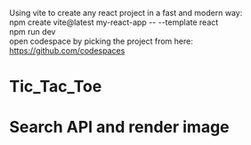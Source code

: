 Using vite to create any react project in a fast and modern way: <br/>
npm create vite@latest my-react-app -- --template react <br/>
npm run dev <br/>
open codespace by picking the project from here: https://github.com/codespaces

# Tic_Tac_Toe
# Search API and render image

